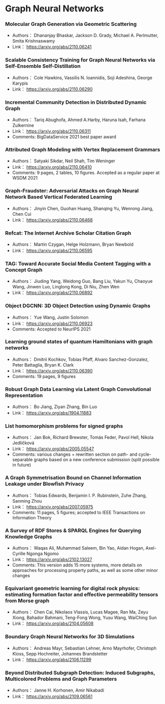 # Graph Neural Networks
### **Molecular Graph Generation via Geometric Scattering**
+ Authors： Dhananjay Bhaskar, Jackson D. Grady, Michael A. Perlmutter, Smita Krishnaswamy
+ Link： https://arxiv.org/abs/2110.06241

### **Scalable Consistency Training for Graph Neural Networks via  Self-Ensemble Self-Distillation**
+ Authors： Cole Hawkins, Vassilis N. Ioannidis, Soji Adeshina, George Karypis
+ Link： https://arxiv.org/abs/2110.06290

### **Incremental Community Detection in Distributed Dynamic Graph**
+ Authors： Tariq Abughofa, Ahmed A.Harby, Haruna Isah, Farhana Zulkernine
+ Link： https://arxiv.org/abs/2110.06311
+ Comments: BigDataService 2021 best paper award

### **Attributed Graph Modeling with Vertex Replacement Grammars**
+ Authors： Satyaki Sikdar, Neil Shah, Tim Weninger
+ Link： https://arxiv.org/abs/2110.06410
+ Comments: 9 pages, 2 tables, 10 figures. Accepted as a regular paper at WSDM 2021

### **Graph-Fraudster: Adversarial Attacks on Graph Neural Network Based  Vertical Federated Learning**
+ Authors： Jinyin Chen, Guohan Huang, Shanqing Yu, Wenrong Jiang, Chen Cui
+ Link： https://arxiv.org/abs/2110.06468

### **Refcat: The Internet Archive Scholar Citation Graph**
+ Authors： Martin Czygan, Helge Holzmann, Bryan Newbold
+ Link： https://arxiv.org/abs/2110.06595

### **TAG: Toward Accurate Social Media Content Tagging with a Concept Graph**
+ Authors： Jiuding Yang, Weidong Guo, Bang Liu, Yakun Yu, Chaoyue Wang, Jinwen Luo, Linglong Kong, Di Niu, Zhen Wen
+ Link： https://arxiv.org/abs/2110.06892

### **Object DGCNN: 3D Object Detection using Dynamic Graphs**
+ Authors： Yue Wang, Justin Solomon
+ Link： https://arxiv.org/abs/2110.06923
+ Comments: Accepted to NeurIPS 2021

### **Learning ground states of quantum Hamiltonians with graph networks**
+ Authors： Dmitrii Kochkov, Tobias Pfaff, Alvaro Sanchez-Gonzalez, Peter Battaglia, Bryan K. Clark
+ Link： https://arxiv.org/abs/2110.06390
+ Comments: 19 pages, 9 figures

### **Robust Graph Data Learning via Latent Graph Convolutional Representation**
+ Authors： Bo Jiang, Ziyan Zhang, Bin Luo
+ Link： https://arxiv.org/abs/1904.11883

### **List homomorphism problems for signed graphs**
+ Authors： Jan Bok, Richard Brewster, Tomás Feder, Pavol Hell, Nikola Jedličková
+ Link： https://arxiv.org/abs/2005.05547
+ Comments: various changes + rewritten section on path- and cycle-separable graphs based on a new conference submission (split possible in future)

### **A Graph Symmetrisation Bound on Channel Information Leakage under  Blowfish Privacy**
+ Authors： Tobias Edwards, Benjamin I. P. Rubinstein, Zuhe Zhang, Sanming Zhou
+ Link： https://arxiv.org/abs/2007.05975
+ Comments: 11 pages, 5 figures; accepted to IEEE Transactions on Information Theory

### **A Survey of RDF Stores & SPARQL Engines for Querying Knowledge Graphs**
+ Authors： Waqas Ali, Muhammad Saleem, Bin Yao, Aidan Hogan, Axel-Cyrille Ngonga Ngomo
+ Link： https://arxiv.org/abs/2102.13027
+ Comments: This version adds 15 more systems, more details on approaches for processing property paths, as well as some other minor changes

### **Equivariant geometric learning for digital rock physics: estimating  formation factor and effective permeability tensors from Morse graph**
+ Authors： Chen Cai, Nikolaos Vlassis, Lucas Magee, Ran Ma, Zeyu Xiong, Bahador Bahmani, Teng-Fong Wong, Yusu Wang, WaiChing Sun
+ Link： https://arxiv.org/abs/2104.05608

### **Boundary Graph Neural Networks for 3D Simulations**
+ Authors： Andreas Mayr, Sebastian Lehner, Arno Mayrhofer, Christoph Kloss, Sepp Hochreiter, Johannes Brandstetter
+ Link： https://arxiv.org/abs/2106.11299

### **Beyond Distributed Subgraph Detection: Induced Subgraphs, Multicolored  Problems and Graph Parameters**
+ Authors： Janne H. Korhonen, Amir Nikabadi
+ Link： https://arxiv.org/abs/2109.06561

